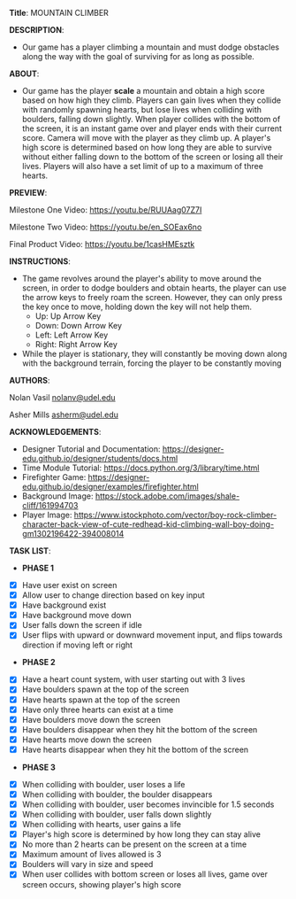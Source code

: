 **Title**:
MOUNTAIN CLIMBER


**DESCRIPTION**:
- Our game has a player climbing a mountain and must dodge obstacles along the way with the goal of surviving for as long as possible.

**ABOUT**:
- Our game has the player **scale** a mountain and obtain a high score based on how high they climb. Players can gain 
lives when they collide with randomly spawning hearts, but lose lives when colliding with boulders, falling down slightly. When
player collides with the bottom of the screen, it is an instant game over and player ends with their current score. Camera will
move with the player as they climb up. A player's high score is determined based on how long they are able to survive without either
falling down to the bottom of the screen or losing all their lives. Players will also have a set limit of up to a maximum of three hearts.

**PREVIEW**:

Milestone One Video:
https://youtu.be/RUUAag07Z7I

Milestone Two Video:
https://youtu.be/en_SOEax6no

Final Product Video:
https://youtu.be/1casHMEsztk

**INSTRUCTIONS**:

- The game revolves around the player's ability to move around the screen, in order to dodge boulders and obtain hearts,
the player can use the arrow keys to freely roam the screen. However, they can only press the key once to move, holding down the
key will not help them.
    - Up: Up Arrow Key
    - Down: Down Arrow Key
    - Left: Left Arrow Key
    - Right: Right Arrow Key
- While the player is stationary, they will constantly be moving down along with the background terrain, forcing the player to
be constantly moving

**AUTHORS**:

Nolan Vasil nolanv@udel.edu

Asher Mills asherm@udel.edu

**ACKNOWLEDGEMENTS**:

- Designer Tutorial and Documentation: https://designer-edu.github.io/designer/students/docs.html
- Time Module Tutorial: https://docs.python.org/3/library/time.html
- Firefighter Game: https://designer-edu.github.io/designer/examples/firefighter.html
- Background Image: https://stock.adobe.com/images/shale-cliff/161994703
- Player Image: https://www.istockphoto.com/vector/boy-rock-climber-character-back-view-of-cute-redhead-kid-climbing-wall-boy-doing-gm1302196422-394008014

**TASK LIST**:

- **PHASE 1**
- [x] Have user exist on screen
- [x] Allow user to change direction based on key input
- [x] Have background exist
- [x] Have background move down
- [x] User falls down the screen if idle
- [x] User flips with upward or downward movement input, and flips towards direction if moving left or right
- **PHASE 2**
- [X] Have a heart count system, with user starting out with 3 lives
- [X] Have boulders spawn at the top of the screen
- [X] Have hearts spawn at the top of the screen
- [X] Have only three hearts can exist at a time
- [X] Have boulders move down the screen
- [X] Have boulders disappear when they hit the bottom of the screen
- [X] Have hearts move down the screen
- [X] Have hearts disappear when they hit the bottom of the screen
- **PHASE 3**
- [X] When colliding with boulder, user loses a life
- [X] When colliding with boulder, the boulder disappears
- [X] When colliding with boulder, user becomes invincible for 1.5 seconds
- [X] When colliding with boulder, user falls down slightly
- [X] When colliding with hearts, user gains a life
- [X] Player's high score is determined by how long they can stay alive
- [X] No more than 2 hearts can be present on the screen at a time
- [X] Maximum amount of lives allowed is 3
- [X] Boulders will vary in size and speed
- [X] When user collides with bottom screen or loses all lives, game over screen occurs, showing player's high score